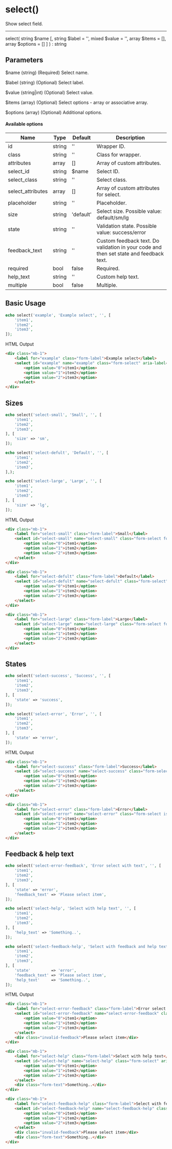 # select()

Show select field.

---

select( string $name [, string $label = '', mixed $value = '', array $items = [], array $options = [] ] ) : string

## Parameters

$name (string) (Required) Select name.

$label (string) (Optional) Select label.

$value (string|int) (Optional) Select value.

$items (array) (Optional) Select options - array or associative array.

$options (array) (Optional) Additional options.

#### Available options

| Name              | Type   | Default   | Description                                                                            |
|-------------------|--------|-----------|----------------------------------------------------------------------------------------|
| id                | string | ''        | Wrapper ID.                                                                            |
| class             | string | ''        | Class for wrapper.                                                                     |
| attributes        | array  | []        | Array of custom attributes.                                                            |
| select_id         | string | $name     | Select ID.                                                                             |
| select_class      | string | ''        | Select class.                                                                          |
| select_attributes | array  | []        | Array of custom attributes for select.                                                 |
| placeholder       | string | ''        | Placeholder.                                                                           |
| size              | string | 'default' | Select size. Possible value: default/sm/lg                                             |
| state             | string | ''        | Validation state. Possible value: success/error                                        |
| feedback_text     | string | ''        | Custom feedback text. Do validation in your code and then set state and feedback text. |
| required          | bool   | false     | Required.                                                                              |
| help_text         | string | ''        | Custom help text.                                                                      |
| multiple          | bool   | false     | Multiple.                                                                              |

## Basic Usage

```php
echo select('example', 'Example select', '', [
    'item1',
    'item2',
    'item3',
]);
```

<span class="html-output">HTML Output</span>

```html
<div class="mb-1">
    <label for="example" class="form-label">Example select</label>
    <select id="example" name="example" class="form-select" aria-label="Example select">
        <option value="0">item1</option>
        <option value="1">item2</option>
        <option value="2">item3</option>
    </select>
</div>
```

## Sizes

```php
echo select('select-small', 'Small', '', [
    'item1',
    'item2',
    'item3',
], [
    'size' => 'sm',
]);

echo select('select-defult', 'Default', '', [
    'item1',
    'item2',
    'item3',
],);

echo select('select-large', 'Large', '', [
    'item1',
    'item2',
    'item3',
], [
    'size' => 'lg',
]);
```

<span class="html-output">HTML Output</span>

```html
<div class="mb-1">
    <label for="select-small" class="form-label">Small</label>
    <select id="select-small" name="select-small" class="form-select form-select-sm" aria-label="Small">
        <option value="0">item1</option>
        <option value="1">item2</option>
        <option value="2">item3</option>
    </select>
</div>

<div class="mb-1">
    <label for="select-defult" class="form-label">Default</label>
    <select id="select-defult" name="select-defult" class="form-select" aria-label="Default">
        <option value="0">item1</option>
        <option value="1">item2</option>
        <option value="2">item3</option>
    </select>
</div>

<div class="mb-1">
    <label for="select-large" class="form-label">Large</label>
    <select id="select-large" name="select-large" class="form-select form-select-lg" aria-label="Large">
        <option value="0">item1</option>
        <option value="1">item2</option>
        <option value="2">item3</option>
    </select>
</div>
```

## States

```php
echo select('select-success', 'Success', '', [
    'item1',
    'item2',
    'item3',
], [
    'state' => 'success',
]);

echo select('select-error', 'Error', '', [
    'item1',
    'item2',
    'item3',
], [
    'state' => 'error',
]);
```

<span class="html-output">HTML Output</span>

```html
<div class="mb-1">
    <label for="select-success" class="form-label">Success</label>
    <select id="select-success" name="select-success" class="form-select is-valid" aria-label="Success">
        <option value="0">item1</option>
        <option value="1">item2</option>
        <option value="2">item3</option>
    </select>
</div>

<div class="mb-1">
    <label for="select-error" class="form-label">Error</label>
    <select id="select-error" name="select-error" class="form-select is-invalid" aria-label="Error">
        <option value="0">item1</option>
        <option value="1">item2</option>
        <option value="2">item3</option>
    </select>
</div>
```

## Feedback & help text

```php
echo select('select-error-feedback', 'Error select with text', '', [
    'item1',
    'item2',
    'item3',
], [
    'state' => 'error',
    'feedback_text' => 'Please select item',
]);

echo select('select-help', 'Select with help text', '', [
    'item1',
    'item2',
    'item3',
], [
    'help_text' => 'Something..',
]);

echo select('select-feedback-help', 'Select with feedback and help text', '', [
    'item1',
    'item2',
    'item3',
], [
    'state'         => 'error',
    'feedback_text' => 'Please select item',
    'help_text'     => 'Something..',
]);
```

<span class="html-output">HTML Output</span>

```html
<div class="mb-1">
    <label for="select-error-feedback" class="form-label">Error select with text</label>
    <select id="select-error-feedback" name="select-error-feedback" class="form-select is-invalid" aria-label="Error select with text">
        <option value="0">item1</option>
        <option value="1">item2</option>
        <option value="2">item3</option>
    </select>
    <div class="invalid-feedback">Please select item</div>
</div>

<div class="mb-1">
    <label for="select-help" class="form-label">Select with help text</label>
    <select id="select-help" name="select-help" class="form-select" aria-label="Select with help text">
        <option value="0">item1</option>
        <option value="1">item2</option>
        <option value="2">item3</option>
    </select>
    <div class="form-text">Something..</div>
</div>

<div class="mb-1">
    <label for="select-feedback-help" class="form-label">Select with feedback and help text</label>
    <select id="select-feedback-help" name="select-feedback-help" class="form-select is-invalid" aria-label="Select with feedback and help text">
        <option value="0">item1</option>
        <option value="1">item2</option>
        <option value="2">item3</option>
    </select>
    <div class="invalid-feedback">Please select item</div>
    <div class="form-text">Something..</div>
</div>
```
